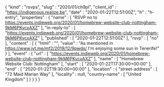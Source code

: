 {
  "kind" : "rsvps",
  "slug" : "2020/01/ch9pl",
  "client_id" : "https://indigenous.realize.be",
  "date" : "2020-01-22T12:51:00Z",
  "h" : "h-entry",
  "properties" : {
    "name" : [ "RSVP no to https://events.indieweb.org/2020/01/homebrew-website-club-nottingham-9kM6PKvcxAXZ" ],
    "in-reply-to" : [ "https://events.indieweb.org/2020/01/homebrew-website-club-nottingham-9kM6PKvcxAXZ" ],
    "published" : [ "2020-01-22T12:51:00Z" ],
    "rsvp" : [ "no" ],
    "content" : [ {
      "html" : "",
      "value" : "As mentioned in https://www.jvt.me/mf2/2019/12/9pwds/ I'm enjoying some sun in Tenerife!"
    } ],
    "event" : {
      "url" : [ "https://events.indieweb.org/2020/01/homebrew-website-club-nottingham-9kM6PKvcxAXZ" ],
      "name" : [ "Homebrew Website Club: Nottingham" ],
      "start" : [ "2020-01-22T17:30:00+00:00" ],
      "end" : [ "2020-01-22T19:30:00+00:00" ],
      "location" : {
        "street-address" : [ "72 Maid Marian Way" ],
        "locality" : null,
        "country-name" : [ "United Kingdom" ]
      }
    }
  }
}
